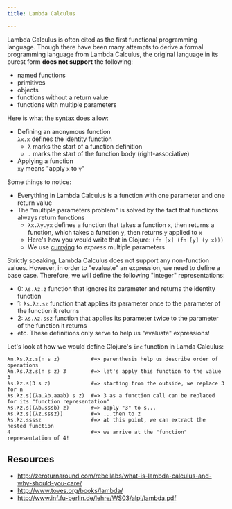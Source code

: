 ```yaml
---
title: Lambda Calculus

---
```


Lambda Calculus is often cited as the first functional programming language.
Though there have been many attempts to derive a formal programming language
from Lambda Calculus, the original language in its purest form
**does not support** the following:
 - named functions
 - primitives
 - objects
 - functions without a return value
 - functions with multiple parameters

Here is what the syntax does allow:
 - Defining an anonymous function <br/>
   `λx.x` defines the identity function
   - `λ` marks the start of a function definition
   - `.` marks the start of the function body (right-associative)
 - Applying a function <br />
   `xy` means "apply `x` to `y`"

Some things to notice:
 - Everything in Lambda Calculus is a function with one parameter and one return value
 - The "multiple parameters problem" is solved by the fact that functions always return functions
   - `λx.λy.yx` defines a function that takes a function `x`, then returns a function, which takes
   a function `y`, then returns `y` applied to `x`
   - Here's how you would write that in Clojure: `(fn [x] (fn [y] (y x)))`
   - We use [currying](https://en.wikipedia.org/wiki/Currying) to *express* multiple parameters

Strictly speaking, Lambda Calculus does not support any non-function values.
However, in order to "evaluate" an expression, we need to define a base case.
Therefore, we will define the following "integer" representations:
 - 0: `λs.λz.z` function that ignores its parameter and returns the identity function
 - 1: `λs.λz.sz` function that applies its parameter once to the parameter of the function it returns
 - 2: `λs.λz.ssz` function that applies its parameter twice to the parameter of the function it returns
 - etc.
These definitions only serve to help us "evaluate" expressions!

Let's look at how we would define Clojure's `inc` function in Lamda Calculus:

```
λn.λs.λz.s(n s z)          #=> parenthesis help us describe order of operations
λn.λs.λz.s(n s z) 3        #=> let's apply this function to the value 3
λs.λz.s(3 s z)             #=> starting from the outside, we replace 3 for n
λs.λz.s((λa.λb.aaab) s z)  #=> 3 as a function call can be replaced for its "function representation"
λs.λz.s((λb.sssb) z)       #=> apply "3" to s...
λs.λz.s((λz.sssz))         #=> ...then to z
λs.λz.ssssz                #=> at this point, we can extract the nested function
4                          #=> we arrive at the "function" representation of 4!
```

## Resources
- <http://zeroturnaround.com/rebellabs/what-is-lambda-calculus-and-why-should-you-care/>
- <http://www.toves.org/books/lambda/>
- <http://www.inf.fu-berlin.de/lehre/WS03/alpi/lambda.pdf>
